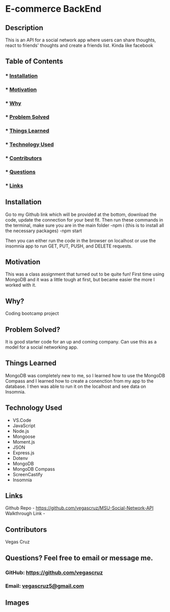   # E-commerce BackEnd

  ## Description
  This is an API for a social network app where users can share thoughts, react to friends' thoughts and create a friends list. Kinda like facebook
  
  ## Table of Contents
  ###  * [Installation](#installation)
  ###  * [Motivation](#motivation)
  ###  * [Why](#why)
  ###  * [Problem Solved](#problemSolved)
  ###  * [Things Learned](#thingsLearned)
  ###  * [Technology Used](#technologyUsed)
  ###  * [Contributors](#contributionGuidelines)
  ###  * [Questions](#questions)
  ###  * [Links](#links)
  
  ## Installation
  Go to my Github link which will be provided at the bottom, download the code, update the connection for your best fit. Then run these commands in the terminal, make sure you are in the main folder
  -npm i (this is to install all the necessary packages)
  -npm start

  Then you can either run the code in the browser on localhost or use the insomnia app to run GET, PUT, PUSH, and DELETE requests.

  ## Motivation
  This was a class assignment that turned out to be quite fun! First time using MongoDB and it was a little tough at first, but became easier the more I worked with it.

  ## Why?
  Coding bootcamp project

  ## Problem Solved?
  It is good starter code for an up and coming company. Can use this as a model for a social networking app.

  ## Things Learned
  MongoDB was completely new to me, so I learned how to use the MongoDB Compass and I learned how to create a conenction from my app to the database. I then was able to run it on the localhost and see data on Insomnia.

  ## Technology Used
  * VS.Code
  * JavaScript
  * Node.js
  * Mongoose
  * Moment.js
  * JSON
  * Express.js
  * Dotenv
  * MongoDB
  * MongoDB Compass
  * ScreenCastify
  * Insomnia

  ## Links
  Github Repo - https://github.com/vegascruz/MSU-Social-Network-API
  Walkthrough Link - 
  ## Contributors
  Vegas Cruz

  ## Questions? Feel free to email or message me.
  ### GitHub: https://github.com/vegascruz
  ### Email: vegascruz5@gmail.com

  ## Images
